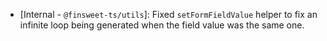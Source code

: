 - [Internal - `@finsweet-ts/utils`]: Fixed `setFormFieldValue` helper to fix an infinite loop being generated when the field value was the same one.
